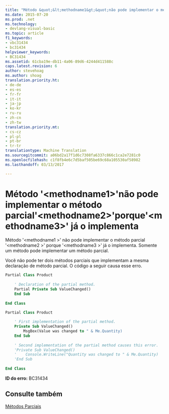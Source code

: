 ```yaml
---
title: "Método &quot;&lt;methodname1&gt;&quot;não pode implementar o método parcial&quot;&lt;methodname2&gt;&quot;porque&quot;&lt;methodname3&gt;&quot; já o implementa | Documentos do Microsoft"
ms.date: 2015-07-20
ms.prod: .net
ms.technology:
- devlang-visual-basic
ms.topic: article
f1_keywords:
- vbc31434
- bc31434
helpviewer_keywords:
- BC31434
ms.assetid: 61cba19e-db11-4a06-89d6-4244d411588c
caps.latest.revision: 6
author: stevehoag
ms.author: shoag
translation.priority.ht:
- de-de
- es-es
- fr-fr
- it-it
- ja-jp
- ko-kr
- ru-ru
- zh-cn
- zh-tw
translation.priority.mt:
- cs-cz
- pl-pl
- pt-br
- tr-tr
translationtype: Machine Translation
ms.sourcegitcommit: a06bd2a17f1d6c7308fa6337c866c1ca2e7281c0
ms.openlocfilehash: c1f8fb4e6c7d5baf505be69c68a105530af58982
ms.lasthandoff: 03/13/2017

---
```

# <a name="method-39ltmethodname1gt39-cannot-implement-partial-method-39ltmethodname2gt39-because-39ltmethodname3gt39-already-implements-it"></a>Método '&lt;methodname1&gt;'não pode implementar o método parcial'&lt;methodname2&gt;'porque'&lt;methodname3&gt;' já o implementa
Método '\<methodname1 >' não pode implementar o método parcial '\<methodname2 >' porque '\<methodname3 >' já o implementa. Somente um método pode implementar um método parcial.  
  
 Você não pode ter dois métodos parciais que implementam a mesma declaração de método parcial. O código a seguir causa esse erro.  
  
```vb  
Partial Class Product  
  
    ' Declaration of the partial method.  
    Partial Private Sub ValueChanged()  
    End Sub  
  
End Class  
```  
  
```vb  
Partial Class Product  
  
    ' First implementation of the partial method.  
    Private Sub ValueChanged()  
        MsgBox(Value was changed to " & Me.Quantity)  
    End Sub  
  
    ' Second implementation of the partial method causes this error.  
    'Private Sub ValueChanged()  
    '    Console.WriteLine("Quantity was changed to " & Me.Quantity)  
    'End Sub  
  
End Class  
```  
  
 **ID do erro:** BC31434  
  
## <a name="see-also"></a>Consulte também  
 [Métodos Parciais](../../visual-basic/programming-guide/language-features/procedures/partial-methods.md)
